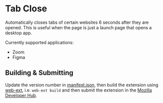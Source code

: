 # Tab Close
Automatically closes tabs of certain websites 6 seconds after they are opened. This is useful when the page is just a launch page that opens a desktop app.

Currently supported applications:
- Zoom
- Figma

## Building & Submitting
Update the version number in [manifest.json](/manifest.json), then build the extension using [web-ext](https://extensionworkshop.com/documentation/develop/getting-started-with-web-ext/), i.e. `web-ext build` and then submit the extension in the [Mozilla Developer Hub](https://addons.mozilla.org/en-US/developers/addons).
